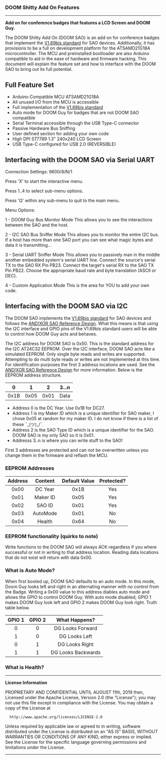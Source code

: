 ### DOOM Shitty Add On Features
***
**Add on for conference badges that features a LCD Screen and DOOM Guy.**

The DOOM Shitty Add On (DOOM SAO) is an add on for conference badges that implement the [V1.69bis standard](https://hackaday.com/2019/03/20/introducing-the-shitty-add-on-v1-69bis-standard/) for SAO devices. Additionally, it has provisions to be a full on development platform for the ATSAMD21G18A microcontroller. The MCU and preinstalled bootloader are also Arduino compatible to aid in the ease of hardware and firmware hacking. This document will explain the feature set and how to interface with the DOOM SAO to bring out its full potential.

## Full Feature Set
* Arduino Compatible MCU ATSAMD21G18A
* All unused I/O from the MCU is accessible
* Full implementation of the [V1.69bis standard](https://hackaday.com/2019/03/20/introducing-the-shitty-add-on-v1-69bis-standard/)
* Auto mode for DOOM Guy for badges that are not DOOM SAO compatible
* Serial Terminal accessible through the USB Type-C connector
* Passive Hardware Bus Sniffing
* User defined section for adding your own code
* High DPI ST7789 1.3" 240x240 LCD Screen
* USB Type-C configured for USB 2.0 (REVERSIBLE)

## Interfacing with the DOOM SAO via Serial UART

Connection Settings: 9600/8/N/1

Press 'X' to start the interactive menu.

Press 1..4 to select sub-menu options.

Press 'Q' within any sub-menu to quit to the main menu.

Menu Options:

1 - DOOM Guy Bus Monitor Mode
This allows you to see the interactions between the SAO and the host.

2 - I2C SAO Bus Sniffer Mode
This allows you to monitor the entire I2C bus. If a host has more than one SAO port you can see what magic bytes and data it is transmitting...

3 - Serial UART Sniffer Mode
This allows you to passively man in the middle another embedded system's serial UART line. 
Connect the source's serial TX to the SAO RX Pin PB23.
Connect the target's serial RX to the SAO TX Pin PB22.
Choose the appropriate baud rate and byte translation (ASCII or DEC).

4 - Custom  Application Mode
This is the area for YOU to add your own code.

## Interfacing with the DOOM SAO via I2C

The DOOM SAO implements the [V1.69bis standard](https://hackaday.com/2019/03/20/introducing-the-shitty-add-on-v1-69bis-standard/) for SAO devices and follows the [AND!XOR SAO Reference Design](https://github.com/ANDnXOR/sao-reference-designs). What this means is that using the I2C interface and GPIO pins of the V1.69bis standard users will be able to control how DOOM Guy acts and behaves.

The I2C address for DOOM SAO is 0x50. This is the standard address for the I2C AT24C32 EEPROM. Over the I2C interface, DOOM SAO acts like a simulated EEPROM. Only single byte reads and writes are supported. Attempting to do multi byte reads or writes are not implemented at this time. For identification purposes the first 3 address locations are used. See the [AND!XOR SAO Reference Design](https://github.com/ANDnXOR/sao-reference-designs) for more information. Below is the EEPROM address structure. 

| 0		| 1		| 2 	| 3...n	|
|:-:	|:-:	|:-:	|:-:	|
| 0x1B	| 0x05	| 0x01	| Data	|

* Address 0 is the DC Year. Use 0x1B for DC27.
* Address 1 is my Maker ID which is a unique identifier for SAO maker, I chose 0x05 at random for my maker ID. I do not know if there is a list of these ¯\_(ツ)_/¯.
* Address 2 is the SAO Type ID which is a unique identifier for the SAO. DOOM SAO is my only SAO so it is 0x01. 
* Addresss 3..n is where you can write stuff to the SAO!

First 3 addresses are protected and can not be overwritten unless you change them in the firmware and reflash the MCU.

### EEPROM Addresses

| Address	| Content	| Default Value	| Protected?	|
|:-:		|:-:		|:-:			|:-:			|
| 0x00		| DC Year	| 0x1B			| Yes			|
| 0x01		| Maker ID	| 0x05			| Yes			|
| 0x02		| SAO ID	| 0x01			| Yes			|
| 0x03		| AutoMode	| 0x01			| No			|
| 0x04		| Health	| 0x64			| No			|

### EEPROM functionality (quirks to note) 

Write functions to the DOOM SAO will always ACK regardless if you where successful or not in writing to that address location.
Reading data locations that do not exist will return with data 0x00. 

### What is Auto Mode?

When first booted up, DOOM SAO defaults to an auto mode. In this mode, Doom Guy looks left and right in an alternating manner with no control from the Badge. Writing a 0x00 value to this address diables auto mode and allows the GPIO to control DOOM Guy. With auto mode disabled, GPIO 1 makes DOOM Guy look left and GPIO 2 makes DOOM Guy look right. Truth table below.

| GPIO 1	| GPIO 2	| What Happens?			|
|:-:		|:-:		|:-:					|
| 0			| 0			| DG Looks Forward		|
| 1			| 0			| DG Looks Left			|
| 0			| 1			| DG Looks Right		|
| 1			| 1			| DG Looks Backwards	|

### What is Health?

***
**License Information**

 PROPRIETARY AND CONFIDENTIAL UNTIL AUGUST 11th, 2019 then,
 Licensed under the Apache License, Version 2.0 (the "License");
 you may not use this file except in compliance with the License.
 You may obtain a copy of the License at
 
      http://www.apache.org/licenses/LICENSE-2.0
 
 Unless required by applicable law or agreed to in writing, software
 distributed under the License is distributed on an "AS IS" BASIS,
 WITHOUT WARRANTIES OR CONDITIONS OF ANY KIND, either express or implied.
 See the License for the specific language governing permissions and
 limitations under the License.
 
***
